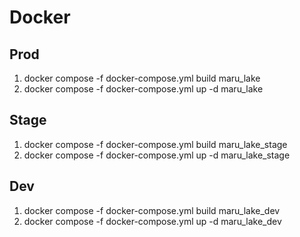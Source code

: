 #	Docker

## Prod

1. docker compose -f docker-compose.yml build maru_lake
2. docker compose -f docker-compose.yml up -d maru_lake

## Stage

1. docker compose -f docker-compose.yml build maru_lake_stage
2. docker compose -f docker-compose.yml up -d maru_lake_stage

## Dev

1. docker compose -f docker-compose.yml build maru_lake_dev
2. docker compose -f docker-compose.yml up -d maru_lake_dev


